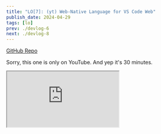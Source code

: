 ```yaml
---
title: "LO[7]: (yt) Web-Native Language for VS Code Web"
publish_date: 2024-04-29
tags: [lo]
prev: ./devlog-6
next: ./devlog-8
---
```


[GitHub Repo](https://github.com/glebbash/LO)

Sorry, this one is only on YouTube. And yep it's 30 minutes.

<iframe class="yt-embed"
  src="https://www.youtube.com/embed/eNj2ee4dcpI?autoplay=1&origin=https://carrot-blog.deno.dev"
></iframe>
